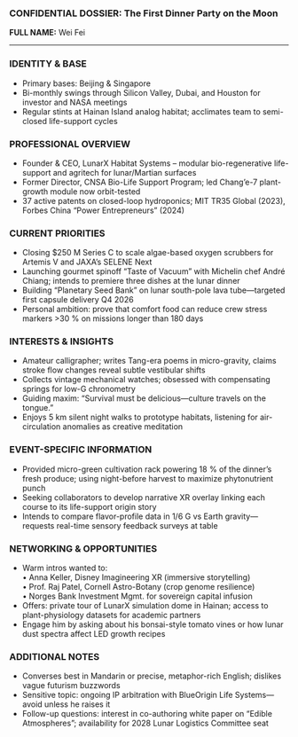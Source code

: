 ### CONFIDENTIAL DOSSIER: The First Dinner Party on the Moon

**FULL NAME:** Wei Fei

---
### IDENTITY & BASE
- Primary bases: Beijing & Singapore  
- Bi-monthly swings through Silicon Valley, Dubai, and Houston for investor and NASA meetings  
- Regular stints at Hainan Island analog habitat; acclimates team to semi-closed life-support cycles  

### PROFESSIONAL OVERVIEW
- Founder & CEO, LunarX Habitat Systems – modular bio-regenerative life-support and agritech for lunar/Martian surfaces  
- Former Director, CNSA Bio-Life Support Program; led Chang’e-7 plant-growth module now orbit-tested  
- 37 active patents on closed-loop hydroponics; MIT TR35 Global (2023), Forbes China “Power Entrepreneurs” (2024)  

### CURRENT PRIORITIES
- Closing $250 M Series C to scale algae-based oxygen scrubbers for Artemis V and JAXA’s SELENE Next  
- Launching gourmet spinoff “Taste of Vacuum” with Michelin chef André Chiang; intends to premiere three dishes at the lunar dinner  
- Building “Planetary Seed Bank” on lunar south-pole lava tube—targeted first capsule delivery Q4 2026  
- Personal ambition: prove that comfort food can reduce crew stress markers >30 % on missions longer than 180 days  

### INTERESTS & INSIGHTS
- Amateur calligrapher; writes Tang-era poems in micro-gravity, claims stroke flow changes reveal subtle vestibular shifts  
- Collects vintage mechanical watches; obsessed with compensating springs for low-G chronometry  
- Guiding maxim: “Survival must be delicious—culture travels on the tongue.”  
- Enjoys 5 km silent night walks to prototype habitats, listening for air-circulation anomalies as creative meditation  

### EVENT-SPECIFIC INFORMATION
- Provided micro-green cultivation rack powering 18 % of the dinner’s fresh produce; using night-before harvest to maximize phytonutrient punch  
- Seeking collaborators to develop narrative XR overlay linking each course to its life-support origin story  
- Intends to compare flavor-profile data in 1/6 G vs Earth gravity—requests real-time sensory feedback surveys at table  

### NETWORKING & OPPORTUNITIES
- Warm intros wanted to:  
  • Anna Keller, Disney Imagineering XR (immersive storytelling)  
  • Prof. Raj Patel, Cornell Astro-Botany (crop genome resilience)  
  • Norges Bank Investment Mgmt. for sovereign capital infusion  
- Offers: private tour of LunarX simulation dome in Hainan; access to plant-physiology datasets for academic partners  
- Engage him by asking about his bonsai-style tomato vines or how lunar dust spectra affect LED growth recipes  

### ADDITIONAL NOTES
- Converses best in Mandarin or precise, metaphor-rich English; dislikes vague futurism buzzwords  
- Sensitive topic: ongoing IP arbitration with BlueOrigin Life Systems—avoid unless he raises it  
- Follow-up questions: interest in co-authoring white paper on “Edible Atmospheres”; availability for 2028 Lunar Logistics Committee seat